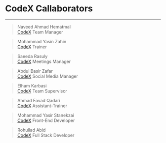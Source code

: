 # CodeX Callaborators
______
> Naveed Ahmad Hematmal  
[CodeX](NaveedAhmadHematmal)
> Team Manager

> Mohammad Yasin Zahin  
[CodeX](YasinZahin)
> Trainer

> Saeeda Rasuly  
[CodeX](SaeedaRasuly)
> Meetings Manager

> Abdul Basir Zafar  
[CodeX](BasirZafar)
> Social Media Manager

> Elham Karbasi  
[CodeX](Elham-Karbasi)
> Team Supervisor

> Ahmad Favad Qadari  
[CodeX](Ahmad-Favad)
> Assistant-Trainer

> Mohammad Yasir Stanekzai  
[CodeX](MohammadYasirStanekzai)
> Front-End Developer

> Rohullad Abid   
[CodeX](Rohullah-Abid)
> Full Stack Developer
